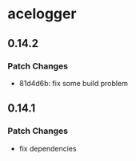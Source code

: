 # acelogger

## 0.14.2

### Patch Changes

- 81d4d6b: fix some build problem

## 0.14.1

### Patch Changes

- fix dependencies
